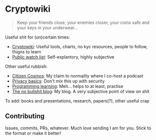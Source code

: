 # Cryptowiki

> Keep your friends close, your enemies closer, your coins safe and your keys in your underwear...

Useful shit for (un)certain times:

- [Cryptowiki](https://github.com/serejandmyself/cryptowiki/blob/master/cryptowiki.md): Useful tools, charts, no kyc resources, people to follow, thigns to learn
- [Public watch list](https://github.com/serejandmyself/cryptowiki/blob/master/publicwatchlist.md): Self-explantory, highly subjective

Other useful rubbish: 

- [Citizen Cosmos](https://www.citizencosmos.space/): My claim to normailty where I co-host a podcast 
- [Privacy basics](https://github.com/serejandmyself/privacy-basics): Don't mix this up with security 
- [Programming learning](https://github.com/serejandmyself/Programming-learning): Meh... helps to at least, practise 
- [The no bullshit blog](https://serejandmyself.github.io/): My blog. A very subjective point of view on shit 

To add: books and presentations, research, papers(?), other useful crap

## Contributing

Issues, commits, PRs, whatever. Much love sending I am for you. Stick to the format or make it better!
